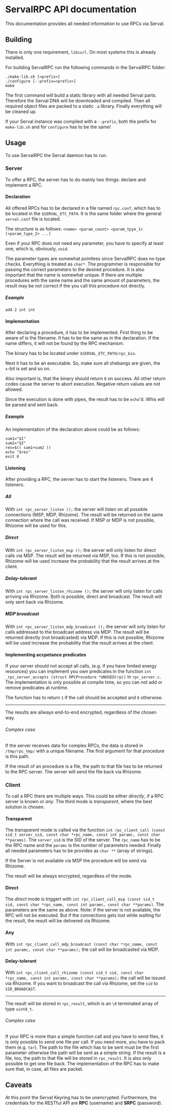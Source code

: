 # ServalRPC API documentation
This documentation provides all needed information to use RPCs via Serval.

## Building
There is only one requirement, `libcurl`. On most systems this is already installed.

For building ServalRPC run the following commands in the ServalRPC folder:

```
./make-lib.sh [<prefix>]
./configure [--prefix=<prefix>]
make
```

The first command will build a static library with all needed Serval parts. Therefore the Serval DNA will be downloaded and compiled. Then all required object files are packed to a static `.a` library. Finally everything will be cleaned up.

If your Serval instance was compiled with a `--prefix`, both the prefix for `make-lib.sh` and for `configure` has to be the same!

## Usage
To use ServalRPC the Serval daemon has to run.

### Server
To offer a RPC, the server has to do mainly two things: declare and implement a RPC.

#### Declaration
All offered RPCs has to be declared in a file named `rpc.conf`, which has to be located in the `$SERVAL_ETC_PATH`. It is the same folder where the general `serval.conf` file is located.

The structure is as follows: `<name> <param_count> <param_tpye_1> [<param_type_2> ...]`

Even if your RPC does not need any parameter, you have to specify at least one, which is, obviously, `void`.

The parameter types are somewhat pointless since ServalRPC does no type checks. Everything is treated as `char*`. The programmer is responsible for passing the correct parameters to the desired procedure. It is also important that the name is somewhat unique. If there are multiple procedures with the same name and the same amount of parameters, the result may be not correct if the you call this procedure not directly.

##### Example
```
add 2 int int
```

#### Implementation
After declaring a procedure, it has to be implemented. First thing to be aware of is the filename. It has to be the same as in the declaration. If the name differs, it will not be found by the RPC mechanism.

The binary has to be located under `$SERVAL_ETC_PATH/rpc_bin`.

Next it has to be an executable. So, make sure all shebangs are given, the `x`-bit is set and so on.

Also important is, that the binary should return `0` on success. All other return codes cause the server to abort execution. Negative return values are not allowed.

Since the execution is done with pipes, the result has to be `echo`'d. Whis will be parsed and sent back.

##### Example
An implementation of the declaration above could be as follows:

```
sum1="$1"
sum2="$2"
res=$(( sum1+sum2 ))
echo "$res"
exit 0
```

#### Listening
After providing a RPC, the server has to start the listeners. There are 4 listeners.

##### All
With `int rpc_server_listen ();` the server will listen on all possible connections (MSP, MDP, Rhizome). The result will be returned on the same connection where the call was received. If MSP or MDP is not possible, Rhizome will be used for this.

##### Direct
With `int rpc_server_listen_msp ();` the server will only listen for direct calls via MSP. The result will be returned via MSP, too. If this is not possible, Rhizome will be used increase the probability that the result arrives at the client.

##### Delay-tolerant
With `int rpc_server_listen_rhizome ();` the server will only listen for calls arriving via Rhizome. Both is possible, direct and broadcast. The result will only sent back via Rhizome.

##### MDP broadcast
With `int rpc_server_listen_mdp_broadcast ();` the server will only listen for calls addressed to the broadcast address via MDP. The result will be returned directly (not broadcasted) via MDP. If this is not possible, Rhizome will be used increase the probability that the result arrives at the client.

#### Implementing accpetance predicates
If your server should not accept all calls, (e.g. if you have limited energy resources) you can implement you own predicates in the function `int _rpc_server_accepts (struct RPCProcedure *UNUSED(rp))` in `rpc_server.c`. The implementation is only possible at compile time, so you can not add or remove predicates at runtime.

The function has to return `1` if the call should be accepted and `0` otherwise.

---

The results are allways end-to-end encrypted, regardless of the chosen way.

###### Complex case
If the server receives data for complex RPCs, the data is stored in `/tmp/rpc_tmp/` with a unique filename. The first argument for that procedure is this path.

If the result of an procedure is a file, the path to that file has to be returned to the RPC server. The server will send the file back via Rhizome.

### Client
To call a RPC there are multiple ways. This could be either *directly*, if a RPC server is known or *any*. The third mode is *transparent*, where the best solution is chosen.

#### Transparent
The *transparent* mode is called via the function `int rpc_client_call (const sid_t server_sid, const char *rpc_name, const int paramc, const char **params)`. The `server_sid` is the SID of the server. The `rpc_name` has to be the RPC name and the `paramc` is the number of parameters needed. Finally all needed parameters has to be provides as `char **` (array of strings).

If the Server is not available via MSP the procedure will be send via Rhizome.

The result will be always encrypted, regardless of the mode.

#### Direct
The *direct* mode is triggert with `int rpc_client_call_msp (const sid_t sid, const char *rpc_name, const int paramc, const char **params)`. The parameters are the same as above. Note: if the server is not available, the RPC will not be executed. But if the connections gets lost while waiting for the result, the result will be delivered via Rhizome.

#### Any
With `int rpc_client_call_mdp_broadcast (const char *rpc_name, const int paramc, const char **params);` the call will be broadcasted via MDP.

#### Delay-tolerant
With `int rpc_client_call_rhizome (const sid_t sid, const char *rpc_name, const int paramc, const char **params);` the call will be issued via Rhizome. If you want to broadcast the call via Rhizome, set the `sid` to `SID_BROADCAST`.

---

The result will be stored in `rpc_result`, which is an `\0` terminated array of type `uint8_t`.

###### Complex case
If your RPC is more than a simple function call and you have to send files, it is only possible to send one file per call. If you need more, you have to pack them (e.g. `tar`). The path to the file which has to be sent must be the first parameter otherwise the path will be sent as a simple string. If the result is a file, too, the path to that file will be stored in `rpc_result`. It is also only possible to get one file back. The implementation of the RPC has to make sure that, in case, all files are packet.

## Caveats
At this point the Serval Keyring has to be unencrypted. Furthermore, the credentials for the RESTful API are __RPC__ (username) and __SRPC__ (password).
